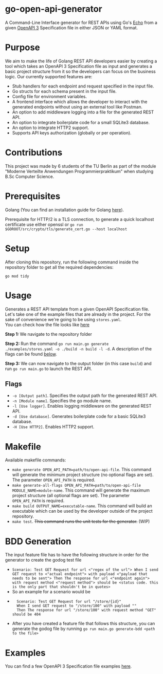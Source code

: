 # go-open-api-generator
A Command-Line Interface generator for REST APIs using Go's <a href="https://echo.labstack.com/">Echo</a> from a given <a href="https://www.openapis.org/">OpenAPI 3</a> Specification file in either JSON or YAML format.

# Purpose
We aim to make the life of Golang REST API developers easier by creating a tool which takes an OpenAPI 3 Specification file as input and generates a basic project structure from it so the developers can focus on the business logic. Our currently supported features are:
- Stub handlers for each endpoint and request specified in the input file.
- Go structs for each schema present in the input file.
- Config file for environment variables.
- A frontend interface which allows the developer to interact with the generated endpoints without using an external tool like Postman.
- An option to add middleware logging into a file for the generated REST API.
- An option to integrate boilerplate code for a small SQLite3 database.
- An option to integrate HTTP2 support.
- Supports API keys authorization (globally or per operation).
# Contributions

This project was made by 6 students of the TU Berlin as part of the module "Moderne Verteilte Anwendungen Programmierpraktikum" when studying B.Sc Computer Science.

# Prerequisites
Golang (You can find an installation guide for Golang <a href="https://go.dev/">here</a>).

Prerequisite for HTTP/2 is a TLS connection, to generate a quick localhost certificate use either openssl or
`go run $GOROOT/src/crypto/tls/generate_cert.go --host localhost`

# Setup
After cloning this repository, run the following command inside the repository folder to get all the required dependencies:

```go mod tidy```

# Usage
Generates a REST API template from a given OpenAPI Specification file.
Let's take one of the example files that are already in the project. For the sake of convenience we're going to be using ```stores.yaml```.</br>
You can check how the file looks like <a href="https://github.com/MVA-OpenApi/go-open-api-generator/blob/main/examples/stores.yaml">here</a></br>

<b>Step 1: </b>We navigate to the repository folder</br>

<b>Step 2: </b>Run the command `go run main.go generate ./examples/stores.yaml -o ./build -n build -l -d`. A description of the flags can be found [below](https://github.com/MVA-OpenApi/go-open-api-generator/edit/main/README.md#flags).</br>

<b>Step 3: </b> We can now navigate to the output folder (in this case `build`) and run `go run main.go` to launch the REST API.
## Flags
- `-o [Output path]`. Specifies the output path for the generated REST API.
- `-n [Module name]`. Specifies the go module name.
- `-l [Use logger]`. Enables logging middleware on the generated REST API.
- `-d [Use database]`. Generates boilerplate code for a basic SQLite3 database.
- `-H [Use HTTP2]`. Enables HTTP2 support.

# Makefile
Available makefile commands:
- `make generate OPEN_API_PATH=path/to/open-api-file`. This command will generate the minimum project structure (no optional flags are set). The parameter `OPEN_API_PATH` is required.
- `make generate-all-flags OPEN_API_PATH=path/to/open-api-file MODULE_NAME=module-name`. This command will generate the maximum project structure (all optional flags are set). The parameter `OPEN_API_PATH` is required.
- `make build OUTPUT_NAME=executable-name`. This command will build an executable which can be used by the developer outside of the project repository.
- `make test`. ~~This command runs the unit tests for the generator.~~ (WIP)

# BDD Generation
The input feature file has to have the following structure in order for the generator to create the godog test file
- `Scenario: Test GET Request for url <"regex of the url">
    When I send GET request to <"actual endpoint"> with payload <"payload that needs to be sent">
    Then The response for url <"endpoint again"> with request method <"request method"> should be <status code. this is the only part that shouldn't be in quotes>`
- So an example for a scenario would be
- ```
    Scenario: Test GET Request for url "/store/{id}"
    When I send GET request to "/store/100" with payload ""
    Then The response for url "/store/100" with request method "GET" should be 404
    ```
- After you have created a feature file that follows this structure, you can generate the godog file by running `go run main.go generate-bdd <path to the file>`


# Examples

You can find a few OpenAPI 3 Specification file examples <a href="https://github.com/MVA-OpenApi/go-open-api-generator/tree/main/examples">here</a>. 
